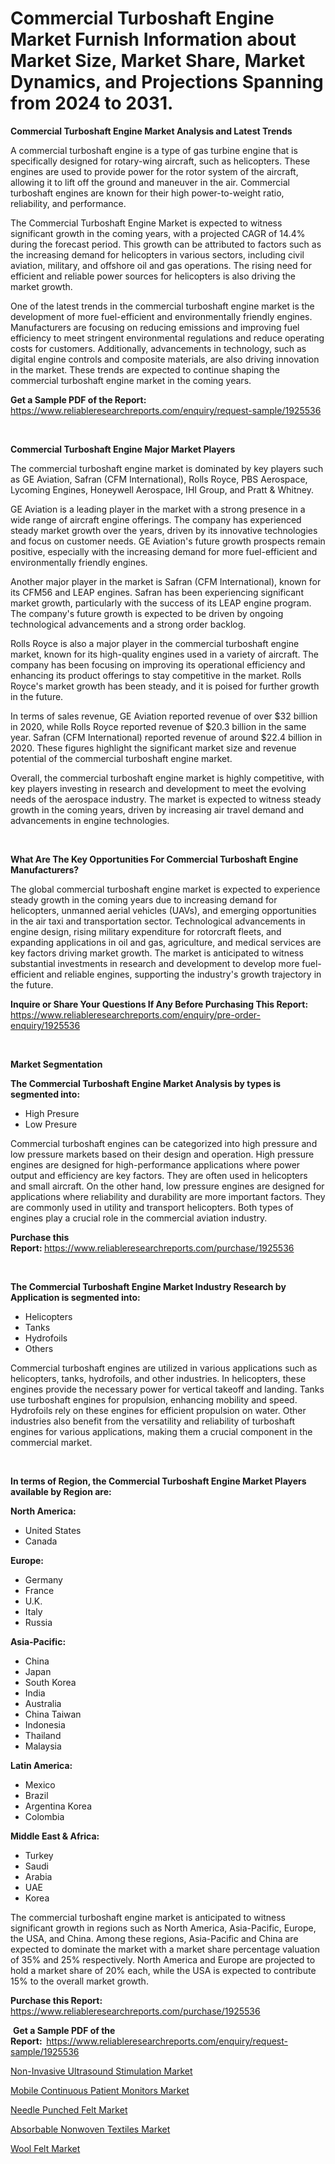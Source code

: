 <p><h1>Commercial Turboshaft Engine Market Furnish Information about Market Size, Market Share, Market Dynamics, and Projections Spanning from 2024 to 2031.</h1></p><p><strong>Commercial Turboshaft Engine Market Analysis and Latest Trends</strong></p>
<p><p>A commercial turboshaft engine is a type of gas turbine engine that is specifically designed for rotary-wing aircraft, such as helicopters. These engines are used to provide power for the rotor system of the aircraft, allowing it to lift off the ground and maneuver in the air. Commercial turboshaft engines are known for their high power-to-weight ratio, reliability, and performance.</p><p>The Commercial Turboshaft Engine Market is expected to witness significant growth in the coming years, with a projected CAGR of 14.4% during the forecast period. This growth can be attributed to factors such as the increasing demand for helicopters in various sectors, including civil aviation, military, and offshore oil and gas operations. The rising need for efficient and reliable power sources for helicopters is also driving the market growth.</p><p>One of the latest trends in the commercial turboshaft engine market is the development of more fuel-efficient and environmentally friendly engines. Manufacturers are focusing on reducing emissions and improving fuel efficiency to meet stringent environmental regulations and reduce operating costs for customers. Additionally, advancements in technology, such as digital engine controls and composite materials, are also driving innovation in the market. These trends are expected to continue shaping the commercial turboshaft engine market in the coming years.</p></p>
<p><strong>Get a Sample PDF of the Report:&nbsp;</strong> <a href="https://www.reliableresearchreports.com/enquiry/request-sample/1925536">https://www.reliableresearchreports.com/enquiry/request-sample/1925536</a></p>
<p>&nbsp;</p>
<p><strong>Commercial Turboshaft Engine Major Market Players</strong></p>
<p><p>The commercial turboshaft engine market is dominated by key players such as GE Aviation, Safran (CFM International), Rolls Royce, PBS Aerospace, Lycoming Engines, Honeywell Aerospace, IHI Group, and Pratt & Whitney. </p><p>GE Aviation is a leading player in the market with a strong presence in a wide range of aircraft engine offerings. The company has experienced steady market growth over the years, driven by its innovative technologies and focus on customer needs. GE Aviation's future growth prospects remain positive, especially with the increasing demand for more fuel-efficient and environmentally friendly engines.</p><p>Another major player in the market is Safran (CFM International), known for its CFM56 and LEAP engines. Safran has been experiencing significant market growth, particularly with the success of its LEAP engine program. The company's future growth is expected to be driven by ongoing technological advancements and a strong order backlog.</p><p>Rolls Royce is also a major player in the commercial turboshaft engine market, known for its high-quality engines used in a variety of aircraft. The company has been focusing on improving its operational efficiency and enhancing its product offerings to stay competitive in the market. Rolls Royce's market growth has been steady, and it is poised for further growth in the future.</p><p>In terms of sales revenue, GE Aviation reported revenue of over $32 billion in 2020, while Rolls Royce reported revenue of $20.3 billion in the same year. Safran (CFM International) reported revenue of around $22.4 billion in 2020. These figures highlight the significant market size and revenue potential of the commercial turboshaft engine market.</p><p>Overall, the commercial turboshaft engine market is highly competitive, with key players investing in research and development to meet the evolving needs of the aerospace industry. The market is expected to witness steady growth in the coming years, driven by increasing air travel demand and advancements in engine technologies.</p></p>
<p>&nbsp;</p>
<p><strong>What Are The Key Opportunities For Commercial Turboshaft Engine Manufacturers?</strong></p>
<p><p>The global commercial turboshaft engine market is expected to experience steady growth in the coming years due to increasing demand for helicopters, unmanned aerial vehicles (UAVs), and emerging opportunities in the air taxi and transportation sector. Technological advancements in engine design, rising military expenditure for rotorcraft fleets, and expanding applications in oil and gas, agriculture, and medical services are key factors driving market growth. The market is anticipated to witness substantial investments in research and development to develop more fuel-efficient and reliable engines, supporting the industry's growth trajectory in the future.</p></p>
<p><strong>Inquire or Share Your Questions If Any Before Purchasing This Report:</strong> <a href="https://www.reliableresearchreports.com/enquiry/pre-order-enquiry/1925536">https://www.reliableresearchreports.com/enquiry/pre-order-enquiry/1925536</a></p>
<p>&nbsp;</p>
<p><strong>Market Segmentation</strong></p>
<p><strong>The Commercial Turboshaft Engine Market Analysis by types is segmented into:</strong></p>
<p><ul><li>High Presure</li><li>Low Presure</li></ul></p>
<p><p>Commercial turboshaft engines can be categorized into high pressure and low pressure markets based on their design and operation. High pressure engines are designed for high-performance applications where power output and efficiency are key factors. They are often used in helicopters and small aircraft. On the other hand, low pressure engines are designed for applications where reliability and durability are more important factors. They are commonly used in utility and transport helicopters. Both types of engines play a crucial role in the commercial aviation industry.</p></p>
<p><strong>Purchase this Report:&nbsp;</strong><a href="https://www.reliableresearchreports.com/purchase/1925536">https://www.reliableresearchreports.com/purchase/1925536</a></p>
<p>&nbsp;</p>
<p><strong>The Commercial Turboshaft Engine Market Industry Research by Application is segmented into:</strong></p>
<p><ul><li>Helicopters</li><li>Tanks</li><li>Hydrofoils</li><li>Others</li></ul></p>
<p><p>Commercial turboshaft engines are utilized in various applications such as helicopters, tanks, hydrofoils, and other industries. In helicopters, these engines provide the necessary power for vertical takeoff and landing. Tanks use turboshaft engines for propulsion, enhancing mobility and speed. Hydrofoils rely on these engines for efficient propulsion on water. Other industries also benefit from the versatility and reliability of turboshaft engines for various applications, making them a crucial component in the commercial market.</p></p>
<p>&nbsp;</p>
<p><strong>In terms of Region, the Commercial Turboshaft Engine Market Players available by Region are:</strong></p>
<p>
    <p> <strong> North America: </strong>
        <ul>
            <li>United States</li>
            <li>Canada</li>
        </ul>
        </p> 
    <p> <strong> Europe: </strong>
        <ul>
            <li>Germany</li>
            <li>France</li>
            <li>U.K.</li>
            <li>Italy</li>
            <li>Russia</li>
        </ul>
        </p> 
    <p> <strong> Asia-Pacific: </strong>
        <ul>
            <li>China</li>
            <li>Japan</li>
            <li>South Korea</li>
            <li>India</li>
            <li>Australia</li>
            <li>China Taiwan</li>
            <li>Indonesia</li>
            <li>Thailand</li>
            <li>Malaysia</li>
        </ul>
        </p> 
    <p> <strong> Latin America: </strong>
        <ul>
            <li>Mexico</li>
            <li>Brazil</li>
            <li>Argentina Korea</li>
            <li>Colombia</li>
        </ul>
        </p> 
    <p> <strong> Middle East & Africa: </strong>
        <ul>
            <li>Turkey</li>
            <li>Saudi</li>
            <li>Arabia</li>
            <li>UAE</li>
            <li>Korea</li>
        </ul>
    </p>
    </p>
<p><p>The commercial turboshaft engine market is anticipated to witness significant growth in regions such as North America, Asia-Pacific, Europe, the USA, and China. Among these regions, Asia-Pacific and China are expected to dominate the market with a market share percentage valuation of 35% and 25% respectively. North America and Europe are projected to hold a market share of 20% each, while the USA is expected to contribute 15% to the overall market growth.</p></p>
<p><strong>Purchase this Report: </strong><a href="https://www.reliableresearchreports.com/purchase/1925536">https://www.reliableresearchreports.com/purchase/1925536</a></p>
<p>&nbsp;<strong>Get a Sample PDF of the Report:&nbsp;&nbsp;</strong><a href="https://www.reliableresearchreports.com/enquiry/request-sample/1925536">https://www.reliableresearchreports.com/enquiry/request-sample/1925536</a></p>
<p><strong></strong></p>
<p><p><a href="https://extreme-scabiosa-c81.notion.site/Insights-into-Non-Invasive-Ultrasound-Stimulation-Market-Size-Analysing-Market-Share-Trends-and-G-b1cb4d2d69fe496aada9f6341ee7348f">Non-Invasive Ultrasound Stimulation Market</a></p><p><a href="https://carnation-joke-41f.notion.site/Mobile-Continuous-Patient-Monitors-Market-Size-Growth-Outlook-from-2024-to-2031-projecting-at-Mark-d0824fd1dcd4467d9e7fb1f1c6eb582f">Mobile Continuous Patient Monitors Market</a></p><p><a href="https://view.publitas.com/reportprime-1/needle-punched-felt-market-size-global-industry-overview-market-segmentation-and-forecast-2024-to-2031/">Needle Punched Felt Market</a></p><p><a href="https://adventurous-uranium-ef9.notion.site/Absorbable-Nonwoven-Textiles-Market-Furnish-Information-about-Market-Size-Market-Share-Market-Dyna-099ae5abd45544259a3d279ba9a7c982">Absorbable Nonwoven Textiles Market</a></p><p><a href="https://view.publitas.com/reportprime-1/wool-felt-market-size-reflecting-a-forecast-till-2031-market-by-type-by-application-and-by-geography/">Wool Felt Market</a></p></p>